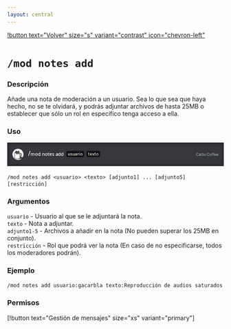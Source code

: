 ```yaml
---
layout: central
---
```


[!button text="Volver" size="s" variant="contrast" icon="chevron-left"](../moderation.md)
# `/mod notes add`
### Descripción
Añade una nota de moderación a un usuario. Sea lo que sea que haya hecho, no se te olvidará, y podrás adjuntar archivos de hasta 25MB o establecer que sólo un rol en específico tenga acceso a ella.

### Uso
![](cmd.jpg)
```
/mod notes add <usuario> <texto> [adjunto1] ... [adjunto5] [restricción]
```

### Argumentos
`usuario` - Usuario al que se le adjuntará la nota.<br>
`texto` - Nota a adjuntar.<br>
`adjunto1-5` - Archivos a añadir en la nota (No pueden superar los 25MB en conjunto).<br>
`restricción` - Rol que podrá ver la nota (En caso de no especificarse, todos los moderadores podrán).

### Ejemplo
```
/mod notes add usuario:gacarbla texto:Reproducción de audios saturados
```

### Permisos
[!button text="Gestión de mensajes" size="xs" variant="primary"]